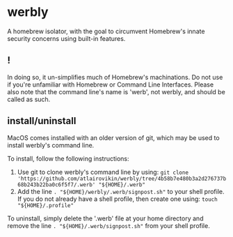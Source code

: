 # werbly
A homebrew isolator, with the goal to circumvent Homebrew's innate security concerns using built-in features.

## !
In doing so, it un-simplifies much of Homebrew's machinations. Do not use if you're unfamiliar with Homebrew or Command Line Interfaces.
Please also note that the command line's name is 'werb', not werbly, and should be called as such.


## install/uninstall
MacOS comes installed with an older version of git, which may be used to install werbly's command line.

To install, follow the following instructions:
1. Use git to clone werbly's command line by using:
   `git clone 'https://github.com/atlairovikin/werbly/tree/4b58b7e480b3a2d276737b68b243b22ba0c6f5f7/.werb' "${HOME}/.werb"`
3. Add the line
   `. "${HOME}/werbly/.werb/signpost.sh"`
   to your shell profile. If you do not already have a shell profile, then create one using:
   `touch "${HOME}/.profile"`

To uninstall, simply delete the '.werb' file at your home directory and remove the line `. "${HOME}/.werb/signpost.sh"` from your shell profile.
